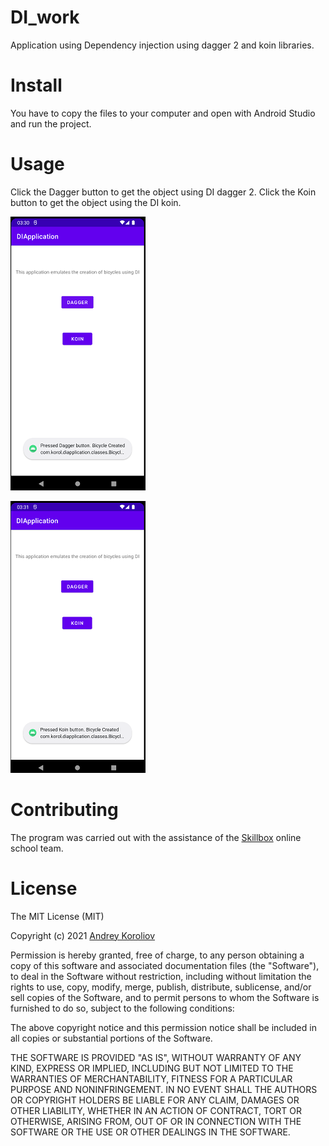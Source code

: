 # DI_work
Application using Dependency injection using dagger 2 and koin libraries.

# Install
You have to copy the files to your computer and open with Android Studio and run the project.

# Usage
Click the Dagger button to get the object using DI dagger 2.
Click the Koin button to get the object using the DI koin.

![This is an image](/di_work/screenshots/dagger.png)

![This is an image2](/di_work/screenshots/koin.png)

# Contributing
The program was carried out with the assistance of the [Skillbox](https://skillbox.ru) online school team.

# License
The MIT License (MIT)

Copyright (c) 2021 [Andrey Koroliov](https://github.com/AndreyKoroliov1981)


Permission is hereby granted, free of charge, to any person obtaining a copy of this software and associated documentation files (the "Software"), to deal in the Software without restriction, including without limitation the rights to use, copy, modify, merge, publish, distribute, sublicense, and/or sell copies of the Software, and to permit persons to whom the Software is furnished to do so, subject to the following conditions:

The above copyright notice and this permission notice shall be included in all copies or substantial portions of the Software.

THE SOFTWARE IS PROVIDED "AS IS", WITHOUT WARRANTY OF ANY KIND, EXPRESS OR IMPLIED, INCLUDING BUT NOT LIMITED TO THE WARRANTIES OF MERCHANTABILITY, FITNESS FOR A PARTICULAR PURPOSE AND NONINFRINGEMENT. IN NO EVENT SHALL THE AUTHORS OR COPYRIGHT HOLDERS BE LIABLE FOR ANY CLAIM, DAMAGES OR OTHER LIABILITY, WHETHER IN AN ACTION OF CONTRACT, TORT OR OTHERWISE, ARISING FROM, OUT OF OR IN CONNECTION WITH THE SOFTWARE OR THE USE OR OTHER DEALINGS IN THE SOFTWARE.
